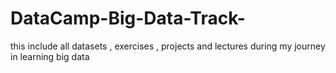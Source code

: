# DataCamp-Big-Data-Track-
this include all datasets , exercises , projects and lectures during my journey in learning big data 
